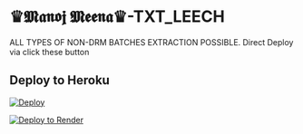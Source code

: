 # ♛𝕸𝖆𝖓𝖔𝖏 𝕸𝖊𝖊𝖓𝖆♛-TXT_LEECH
ALL TYPES OF NON-DRM BATCHES EXTRACTION POSSIBLE.
Direct Deploy via click these button 

## Deploy to Heroku

[![Deploy](https://www.herokucdn.com/deploy/button.svg)](https://heroku.com/deploy?template=https://github.com/mjxmeena/MARCO-TXT_LEECH)

[![Deploy to Render](https://render.com/images/deploy-to-render-button.svg)](https://render.com/deploy?repo=https://github.com/mjxmeena/MARCO-TXT_LEECH)
